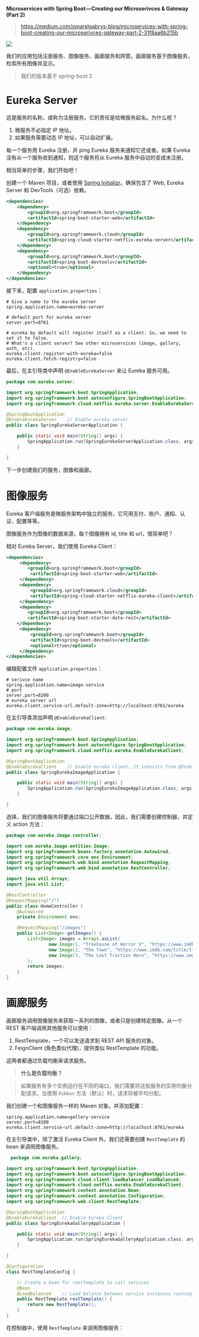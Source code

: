 **Microservices with Spring Boot — Creating our Microserivces & Gateway (Part 2)**

> https://medium.com/omarelgabrys-blog/microservices-with-spring-boot-creating-our-microserivces-gateway-part-2-31f8aa6b215b

![](https://raw.githubusercontent.com/keer2345/microservices-spring-boot/master/images/01.png)

我们的应用包括注册服务、图像服务、画廊服务和网管。画廊服务基于图像服务，检索所有图像并显示。

> 我们的版本基于 spring-boot 2

# Eureka Server
这是服务的名称，或称为注册服务。它的责任是给微服务起名。为什么呢？
1. 微服务不必指定 IP 地址。
1. 如果服务需要动态 IP 地址，可以自动扩展。

每一个服务用 Eureka 注册，并 ping Eureka 服务来通知它还或者。如果 Eureka 没有从一个服务收到通知，则这个服务将从 Eureka 服务中自动的变成未注册。

相当简单的步骤，我们开始吧！

创建一个 Maven 项目，或者使用 [Spring Initializr](https://start.spring.io/)。确保包含了 Web, Eureka Server 和 DevTools（可选）依赖。

``` xml
<dependencies>
	<dependency>
		<groupId>org.springframework.boot</groupId>
		<artifactId>spring-boot-starter-web</artifactId>
	</dependency>
	<dependency>
		<groupId>org.springframework.cloud</groupId>
		<artifactId>spring-cloud-starter-netflix-eureka-server</artifactId>
	</dependency>
	<dependency>
		<groupId>org.springframework.boot</groupId>
		<artifactId>spring-boot-devtools</artifactId>
		<optional>true</optional>
	</dependency>
</dependencies>
```

接下来，配置 `application.properties`：

```
# Give a name to the eureka server
spring.application.name=eureka-server

# default port for eureka server
server.port=8761

# eureka by default will register itself as a client. So, we need to set it to false.
# What's a client server? See other microservices (image, gallery, auth, etc).
eureka.client.register-with-eureka=false
eureka.client.fetch-registry=false
```

最后，在主引导类中声明 `@EnableEurekaServer` 来让 Eureka 服务可用。

``` java
package com.eureka.server;

import org.springframework.boot.SpringApplication;
import org.springframework.boot.autoconfigure.SpringBootApplication;
import org.springframework.cloud.netflix.eureka.server.EnableEurekaServer;

@SpringBootApplication
@EnableEurekaServer    // Enable eureka server
public class SpringEurekaServerApplication {

	public static void main(String[] args) {
		SpringApplication.run(SpringEurekaServerApplication.class, args);
	}

}
```

下一步创建我们的服务，图像和画廊。

# 图像服务

Eureka 客户端服务是微服务架构中独立的服务，它可用支付、账户、通知、认证、配置等等。

图像服务作为图像的数据来源，每个图像拥有 id, title 和 url，很简单吧？

相对 Eureka Server，我们使用 Eureka Client：

``` xml
<dependencies>
	 <dependency>
		<groupId>org.springframework.boot</groupId>
		 <artifactId>spring-boot-starter-web</artifactId>
	 </dependency>
	 <dependency>
		 <groupId>org.springframework.cloud</groupId>
		 <artifactId>spring-cloud-starter-netflix-eureka-client</artifactId>
	 </dependency>
	 <dependency>
		<groupId>org.springframework.boot</groupId>
		<artifactId>spring-boot-starter-data-rest</artifactId>
	</dependency>
	 <dependency>
		 <groupId>org.springframework.boot</groupId>
		 <artifactId>spring-boot-devtools</artifactId>
		 <optional>true</optional>
	 </dependency>
</dependencies>
```

编辑配置文件 `application.properties`：

```
# serivce name
spring.application.name=image-service
# port
server.port=8200
# eureka server url
eureka.client.service-url.default-zone=http://localhost:8761/eureka
```

在主引导类添加声明 `@EnableEurekaClient`:

``` java
package com.eureka.image;

import org.springframework.boot.SpringApplication;
import org.springframework.boot.autoconfigure.SpringBootApplication;
import org.springframework.cloud.netflix.eureka.EnableEurekaClient;

@SpringBootApplication
@EnableEurekaClient    // Enable eureka client. It inherits from @EnableDiscoveryClient.
public class SpringEurekaImageApplication {

	public static void main(String[] args) {
		SpringApplication.run(SpringEurekaImageApplication.class, args);
	}

}
```

选择，我们的图像服务将要通过端口公开数据。因此，我们需要创建控制器，并定义 action 方法：

``` java
package com.eureka.image.controller;

import com.eureka.image.entities.Image;
import org.springframework.beans.factory.annotation.Autowired;
import org.springframework.core.env.Environment;
import org.springframework.web.bind.annotation.RequestMapping;
import org.springframework.web.bind.annotation.RestController;

import java.util.Arrays;
import java.util.List;

@RestController
@RequestMapping("/")
public class HomeController {
	@Autowired
	private Environment env;

	@RequestMapping("/images")
	public List<Image> getImages() {
		List<Image> images = Arrays.asList(
				new Image(1, "Treehouse of Horror V", "https://www.imdb.com/title/tt0096697/mediaviewer/rm3842005760"),
				new Image(2, "The Town", "https://www.imdb.com/title/tt0096697/mediaviewer/rm3698134272"),
				new Image(3, "The Last Traction Hero", "https://www.imdb.com/title/tt0096697/mediaviewer/rm1445594112")
		);
		return images;
	}
}
```

# 画廊服务
画廊服务调用图像服务来获取一系列的图像，或者只是创建特定图像。从一个 REST 客户端调用其他服务可以使用：
1. RestTemplate，一个可以发送请求到 REST API 服务的对象。
1. FeignClient (角色类似代理)，提供类似 RestTemplate 的功能。

这两者都通过负载均衡来请求服务。

> **什么是负载均衡？**

> 如果服务有多个实例运行在不同的端口，我们需要将这些服务的实例均衡分配请求。当使用 `Ribbon` 方法（默认）时，请求将被平均分配。

我们创建一个和图像服务一样的 Maven 对象。并添加配置：

```
spring.application.name=gallery-service
server.port=8100
eureka.client.service-url.default-zone=http://localhost:8761/eureka
```

在主引导类中，除了激活 Eureka Client 外，我们还需要创建 `RestTemplate` 的 bean 来调用图像服务。

``` java
　package com.eureka.gallery;

import org.springframework.boot.SpringApplication;
import org.springframework.boot.autoconfigure.SpringBootApplication;
import org.springframework.cloud.client.loadbalancer.LoadBalanced;
import org.springframework.cloud.netflix.eureka.EnableEurekaClient;
import org.springframework.context.annotation.Bean;
import org.springframework.context.annotation.Configuration;
import org.springframework.web.client.RestTemplate;

@SpringBootApplication
@EnableEurekaClient  // Enable Eureka Client
public class SpringEurekaGalleryApplication {

	public static void main(String[] args) {
		SpringApplication.run(SpringEurekaGalleryApplication.class, args);
	}

}

@Configuration
class RestTemplateConfig {

	// Create a bean for restTemplate to call services
	@Bean
	@LoadBalanced    // Load balance between service instances running at different ports.
	public RestTemplate restTemplate() {
		return new RestTemplate();
	}
}
```

在控制器中，使用 `RestTemplate` 来调用图像服务：
